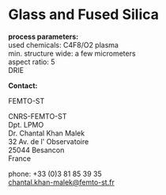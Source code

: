 # Glass and Fused Silica

__process parameters:__  	
used chemicals:	C4F8/O2 plasma  
min. structure wide:	a few micrometers  
aspect ratio:	5  
DRIE
<!--break-->
__Contact:__

FEMTO-ST

CNRS-FEMTO-ST  
Dpt. LPMO  
Dr. Chantal Khan Malek  
32 Av. de l' Observatoire  
25044 Besancon  
France  

phone: +33 (0)3 81 85 39 35  
chantal.khan-malek@femto-st.fr